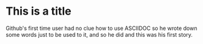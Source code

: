 # This is a title

Github's first time user had no clue how to use ASCIIDOC 
so he wrote down some words just to be used to it, and so he did
and this was his first story.
